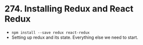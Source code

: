 # 274. Installing Redux and React Redux
- `npm install --save redux react-redux`
- Setting up redux and its state. Everything else we need to start.